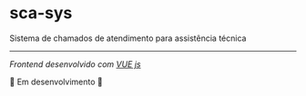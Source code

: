 # sca-sys

Sistema de chamados de atendimento para assistência técnica

***

*Frontend desenvolvido com [VUE js](https://github.com/NeiTDutra/sca-sys/blob/main/chamado-sys/README.md)*

:construction: Em desenvolvimento :construction:
